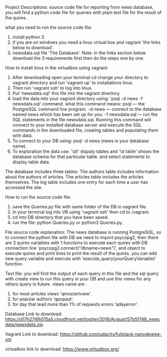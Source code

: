 Project Descriptions: source code file for reporting from news database,
you will find a python code file for queries with plain text file for the result of the quires.

what you need to run the source code file:
1. install python 3.
2. if you are on windows you need a linux virtual box and vagrant 'the links below to download'. 
3. newsdata.sql file 'The Database'.
Note: In the links section below download the 3 requirements first then do the steps one by one.

How to install linux in the virtualbox using vagrant:
1. After downloading open your terminal cd change your directory
to vagrant directory and run 'vagrant up' to installations linux.
2. Then run 'vagrant ssh' to log into linux.
3. Put 'newsdata.sql' this file into the vagrant directory.
4. load the data into your vagrant directory using: 'psql -d news -f newsdata.sql' command. 
what this command means:
psql — the PostgreSQL command line program.
-d news — connect to the database named news which has been set up for you.
-f newsdata.sql — run the SQL statements in the file newsdata.sql.
Running this command will connect to your installed database server and execute the SQL commands
in the downloaded file, creating tables and populating them with data. 
5. To connect to your DB using: psql -d news (news is your database name).
6. To exploration the data use:  '\dt' dispaly tables and '\d table' shows the database schema for that particular table.
and select statements to display table data. 

The database includes three tables:
    The authors table includes information about the authors of articles.
    The articles table includes the articles themselves.
    The log table includes one entry for each time a user has accessed the site.

How to run the source code file:
1. save the Queries.py file with same folder of the DB in vagrant file.
2. In your terminal log into VB using 'vagrant ssh' then cd to /vagrant.
4. cd into DB directory that you have been saved.
5. run the file: python Queries.py or python3 Queries.py.

File source code explanation:
The news database is running PostgreSQL, so to connect the python file with DB we need to import psycopg2, 
then there are 3 quires variables with 1 functions to execute each quires with DB connection line 'psycopg2.connect("dbname=news")',
and object to execute quires and print lines to print the result of the quires. you can add new query variable and execute with 
'execute_query(yourQueryVariable)' function.

Text file:
you will find the output of each query in this file and the sql query with create view to
run this query in your DB and use this views for any others query in future.
views name are : 
1. for most articles views 'qmostartview'.
2. for popular authors 'qpopaut'.
3. for day that lead more than 1% of requests errors 'qdayerror'.

Database Link to download:
https://d17h27t6h515a5.cloudfront.net/topher/2016/August/57b5f748_newsdata/newsdata.zip

Vagrant Link to download:
https://github.com/udacity/fullstack-nanodegree-vm

virtualbox link to download:
https://www.virtualbox.org/

